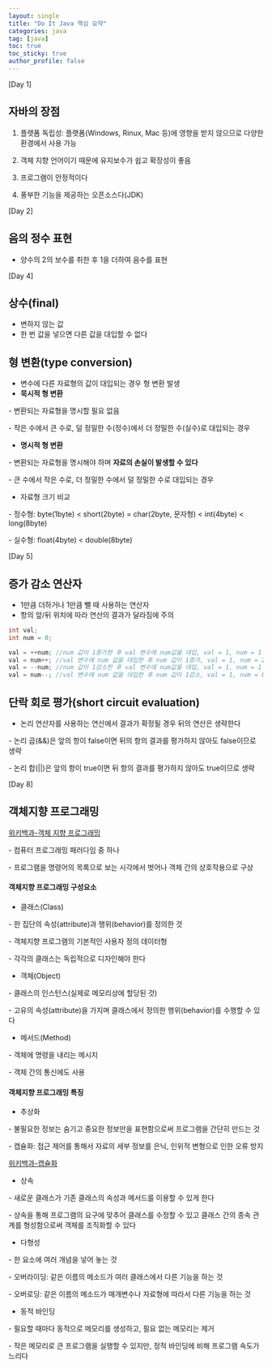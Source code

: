 ```yaml
---
layout: single
title: "Do It Java 핵심 요약"
categories: java
tag: [java]
toc: true
toc_sticky: true
author_profile: false
---
```

[Day 1]

## 자바의 장점

1. 플랫폼 독립성: 플랫폼(Windows, Rinux, Mac 등)에 영향을 받지 않으므로 다양한 환경에서 사용 가능

  2. 객체 지향 언어이기 때문에 유지보수가 쉽고 확장성이 좋음

  3. 프로그램이 안정적이다

  4. 풍부한 기능을 제공하는 오픈소스다(JDK)



[Day 2]

## 음의 정수 표현

* 양수의 2의 보수를 취한 후 1을 더하여 음수를 표현



[Day 4]

## 상수(final)

* 변하지 않는 값
* 한 번 값을 넣으면 다른 값을 대입할 수 없다



## 형 변환(type conversion)

* 변수에 다른 자료형의 값이 대입되는 경우 형 변환 발생
* **묵시적 형 변환**

\- 변환되는 자료형을 명시할 필요 없음

\- 작은 수에서 큰 수로, 덜 정밀한 수(정수)에서 더 정밀한 수(실수)로 대입되는 경우

* **명시적 형 변환**

\- 변환되는 자료형을 명시해야 하며 **자료의 손실이 발생할 수 있다**

\- 큰 수에서 작은 수로, 더 정밀한 수에서 덜 정밀한 수로 대입되는 경우

* 자료형 크기 비교

\- 정수형: byte(1byte) < short(2byte) = char(2byte, 문자형) < int(4byte) < long(8byte) 

\- 실수형: float(4byte) < double(8byte)



[Day 5]

## 증가 감소 연산자

* 1만큼 더하거나 1만큼 뺄 때 사용하는 연산자
* 항의 앞/뒤 위치에 따라 연산의 결과가 달라짐에 주의

```java
int val;
int num = 0;

val = ++num; //num 값이 1증가한 후 val 변수에 num값을 대입, val = 1, num = 1
val = num++; //val 변수에 num 값을 대입한 후 num 값이 1증가, val = 1, num = 2
val = --num; //num 값이 1감소한 후 val 변수에 num값을 대입, val = 1, num = 1
val = num--; //val 변수에 num 값을 대입한 후 num 값이 1감소, val = 1, num = 0
```



## 단락 회로 평가(short circuit evaluation)

* 논리 연산자를 사용하는 연산에서 결과가 확정될 경우 뒤의 연산은 생략한다

\- 논리 곱(&&)은 앞의 항이 false이면 뒤의 항의 결과를 평가하지 않아도 false이므로 생략

\- 논리 합(||)은 앞의 항이 true이면 뒤 항의 결과를 평가하지 않아도 true이므로 생략



[Day 8]

## 객체지향 프로그래밍

<a href="https://ko.wikipedia.org/wiki/%EA%B0%9D%EC%B2%B4_%EC%A7%80%ED%96%A5_%ED%94%84%EB%A1%9C%EA%B7%B8%EB%9E%98%EB%B0%8D" target="_blank">위키백과-객체 지향 프로그래밍</a>

\-  컴퓨터 프로그래밍 패러다임 중 하나

\- 프로그램을 명령어의 목록으로 보는 시각에서 벗어나 객체 간의 상호작용으로 구상

 

#### 객체지향 프로그래밍 구성요소

* 클래스(Class)

\- 한 집단의 속성(attribute)과 행위(behavior)를 정의한 것

\- 객체지향 프로그램의 기본적인 사용자 정의 데이터형

\- 각각의 클래스는 독립적으로 디자인해야 한다

* 객체(Object)

\- 클래스의 인스턴스(실제로 메모리상에 할당된 것)

\- 고유의 속성(attribute)을 가지며 클래스에서 정의한 행위(behavior)를 수행할 수 있다

* 메서드(Method)

\- 객체에 명령을 내리는 메시지

\- 객체 간의 통신에도 사용



#### 객체지향 프로그래밍 특징

* 추상화

\- 불필요한 정보는 숨기고 중요한 정보만을 표현함으로써 프로그램을 간단히 만드는 것

\- 캡슐화: 접근 제어를 통해서 자료의 세부 정보를 은닉, 인위적 변형으로 인한 오류 방지

<a href="https://ko.wikipedia.org/wiki/%EC%BA%A1%EC%8A%90%ED%99%94" target="_blank">위키백과-캡슐화</a>

* 상속

\- 새로운 클래스가 기존 클래스의 속성과 메서드를 이용할 수 있게 한다

\- 상속을 통해 프로그램의 요구에 맞추어 클래스를 수정할 수 있고 클래스 간의 종속 관계를 형성함으로써 객체를 조직화할 수 있다

* 다형성

\- 한 요소에 여러 개념을 넣어 놓는 것

\- 오버라이딩: 같은 이름의 메소드가 여러 클래스에서 다른 기능을 하는 것

\- 오버로딩: 같은 이름의 메소드가 매개변수나 자료형에 따라서 다른 기능을 하는 것

* 동적 바인딩

\- 필요할 때마다 동적으로 메모리를 생성하고, 필요 없는 메모리는 제거

\- 작은 메모리로 큰 프로그램을 실행할 수 있지만, 정적 바인딩에 비해 프로그램 속도가 느리다
